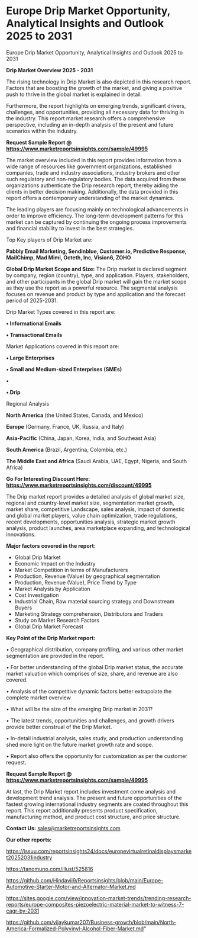 # Europe Drip Market Opportunity, Analytical Insights and Outlook 2025 to 2031
Europe Drip Market Opportunity, Analytical Insights and Outlook 2025 to 2031

<Strong> Drip Market Overview 2025 - 2031</strong>

The rising technology in Drip Market is also depicted in this research report. Factors that are boosting the growth of the market, and giving a positive push to thrive in the global market is explained in detail.

Furthermore, the report highlights on emerging trends, significant drivers, challenges, and opportunities, providing all necessary data for thriving in the industry. This report market research offers a comprehensive perspective, including an in-depth analysis of the present and future scenarios within the industry.

<strong>Request Sample Report @ <a href=https://www.marketreportsinsights.com/sample/49995>https://www.marketreportsinsights.com/sample/49995</a></strong>

The market overview included in this report provides information from a wide range of resources like government organizations, established companies, trade and industry associations, industry brokers and other such regulatory and non-regulatory bodies. The data acquired from these organizations authenticate the Drip research report, thereby aiding the clients in better decision making. Additionally, the data provided in this report offers a contemporary understanding of the market dynamics.

The leading players are focusing mainly on technological advancements in order to improve efficiency. The long-term development patterns for this market can be captured by continuing the ongoing process improvements and financial stability to invest in the best strategies.

Top Key players of Drip Market are:

<strong>Pabbly Email Marketing, Sendinblue, Customer.io, Predictive Response, MailChimp, Mad Mimi, Octeth, Inc, Vision6, ZOHO</strong>

<strong><b>Global Drip Market Scope and Size:</b></strong>
The Drip market is declared segment by company, region (country), type, and application. Players, stakeholders, and other participants in the global Drip market will gain the market scope as they use the report as a powerful resource. The segmental analysis focuses on revenue and product by type and application and the forecast period of 2025-2031.

Drip Market Types covered in this report are:

<strong>•  Informational Emails

•  Transactional Emails</strong>

Market Applications covered in this report are:

<strong>•  Large Enterprises

•  Small and Medium-sized Enterprises (SMEs)

•  

•  Drip</strong> 

Regional Analysis

<strong>North America</strong> (the United States, Canada, and Mexico)

<strong>Europe</strong> (Germany, France, UK, Russia, and Italy)

<strong>Asia-Pacific</strong> (China, Japan, Korea, India, and Southeast Asia)

<strong>South America</strong> (Brazil, Argentina, Colombia, etc.)

<strong>The Middle East and Africa</strong> (Saudi Arabia, UAE, Egypt, Nigeria, and South Africa)

<strong>Go For Interesting Discount Here: <a href=https://www.marketreportsinsights.com/discount/49995>https://www.marketreportsinsights.com/discount/49995</a></strong>

The Drip market report provides a detailed analysis of global market size, regional and country-level market size, segmentation market growth, market share, competitive Landscape, sales analysis, impact of domestic and global market players, value chain optimization, trade regulations, recent developments, opportunities analysis, strategic market growth analysis, product launches, area marketplace expanding, and technological innovations.

<strong><b>Major factors covered in the report:</b></strong>
<ul>
  <li>Global Drip Market </li>
  <li>Economic Impact on the Industry</li>
  <li>Market Competition in terms of Manufacturers</li>
  <li>Production, Revenue (Value) by geographical segmentation</li>
  <li>Production, Revenue (Value), Price Trend by Type</li>
  <li>Market Analysis by Application</li>
  <li>Cost Investigation</li>
  <li>Industrial Chain, Raw material sourcing strategy and Downstream Buyers</li>
  <li>Marketing Strategy comprehension, Distributors and Traders</li>
  <li>Study on Market Research Factors</li>
  <li>Global Drip Market Forecast</li>
</ul>

<strong><b>Key Point of the Drip Market report:</b></strong>

• Geographical distribution, company profiling, and various other market segmentation are provided in the report.

• For better understanding of the global Drip market status, the accurate market valuation which comprises of size, share, and revenue are also covered.

• Analysis of the competitive dynamic factors better extrapolate the complete market overview

• What will be the size of the emerging Drip market in 2031?

• The latest trends, opportunities and challenges, and growth drivers provide better construal of the Drip Market.

• In-detail industrial analysis, sales study, and production understanding shed more light on the future market growth rate and scope.

• Report also offers the opportunity for customization as per the customer request.

<strong>Request Sample Report @ <a href=https://www.marketreportsinsights.com/sample/49995>https://www.marketreportsinsights.com/sample/49995</a></strong>

At last, the Drip Market report includes investment come analysis and development trend analysis. The present and future opportunities of the fastest growing international industry segments are coated throughout this report. This report additionally presents product specification, manufacturing method, and product cost structure, and price structure.

<strong>Contact Us:</strong>
sales@marketreportsinsights.com

<strong>Our other reports:</strong>

<a href=https://issuu.com/reportsinsights24/docs/europevirtualretinaldisplaysmarket20252031industry>https://issuu.com/reportsinsights24/docs/europevirtualretinaldisplaysmarket20252031industry</a>

<a href=https://tanomuno.com/illust/525816>https://tanomuno.com/illust/525816</a>

<a href=https://github.com/Hindavii9/Reportsinsights/blob/main/Europe-Automotive-Starter-Motor-and-Alternator-Market.md>https://github.com/Hindavii9/Reportsinsights/blob/main/Europe-Automotive-Starter-Motor-and-Alternator-Market.md</a>

<a href=https://sites.google.com/view/innovation-market-trends/trending-research-reports/europe-composites-piezoelectric-material-market-to-witness-7-cagr-by-2031>https://sites.google.com/view/innovation-market-trends/trending-research-reports/europe-composites-piezoelectric-material-market-to-witness-7-cagr-by-2031</a>

<a href=https://github.com/vijaykumar207/Business-growth/blob/main/North-America-Formalized-Polyvinyl-Alcohol-Fiber-Market.md>https://github.com/vijaykumar207/Business-growth/blob/main/North-America-Formalized-Polyvinyl-Alcohol-Fiber-Market.md</a>"
